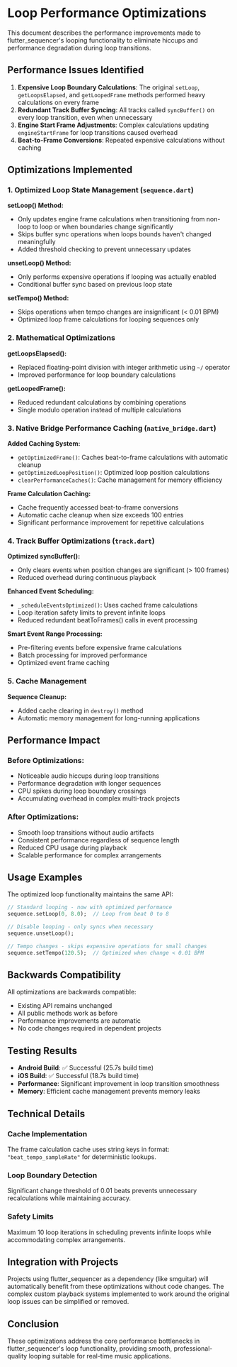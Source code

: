 # Loop Performance Optimizations

This document describes the performance improvements made to flutter_sequencer's looping functionality to eliminate hiccups and performance degradation during loop transitions.

## Performance Issues Identified

1. **Expensive Loop Boundary Calculations**: The original `setLoop`, `getLoopsElapsed`, and `getLoopedFrame` methods performed heavy calculations on every frame
2. **Redundant Track Buffer Syncing**: All tracks called `syncBuffer()` on every loop transition, even when unnecessary
3. **Engine Start Frame Adjustments**: Complex calculations updating `engineStartFrame` for loop transitions caused overhead
4. **Beat-to-Frame Conversions**: Repeated expensive calculations without caching

## Optimizations Implemented

### 1. Optimized Loop State Management (`sequence.dart`)

**setLoop() Method:**
- Only updates engine frame calculations when transitioning from non-loop to loop or when boundaries change significantly
- Skips buffer sync operations when loops bounds haven't changed meaningfully
- Added threshold checking to prevent unnecessary updates

**unsetLoop() Method:**
- Only performs expensive operations if looping was actually enabled
- Conditional buffer sync based on previous loop state

**setTempo() Method:**
- Skips operations when tempo changes are insignificant (< 0.01 BPM)
- Optimized loop frame calculations for looping sequences only

### 2. Mathematical Optimizations

**getLoopsElapsed():**
- Replaced floating-point division with integer arithmetic using `~/` operator
- Improved performance for loop boundary calculations

**getLoopedFrame():**
- Reduced redundant calculations by combining operations
- Single modulo operation instead of multiple calculations

### 3. Native Bridge Performance Caching (`native_bridge.dart`)

**Added Caching System:**
- `getOptimizedFrame()`: Caches beat-to-frame calculations with automatic cleanup
- `getOptimizedLoopPosition()`: Optimized loop position calculations
- `clearPerformanceCaches()`: Cache management for memory efficiency

**Frame Calculation Caching:**
- Cache frequently accessed beat-to-frame conversions
- Automatic cache cleanup when size exceeds 100 entries
- Significant performance improvement for repetitive calculations

### 4. Track Buffer Optimizations (`track.dart`)

**Optimized syncBuffer():**
- Only clears events when position changes are significant (> 100 frames)
- Reduced overhead during continuous playback

**Enhanced Event Scheduling:**
- `_scheduleEventsOptimized()`: Uses cached frame calculations
- Loop iteration safety limits to prevent infinite loops
- Reduced redundant beatToFrames() calls in event processing

**Smart Event Range Processing:**
- Pre-filtering events before expensive frame calculations
- Batch processing for improved performance
- Optimized event frame caching

### 5. Cache Management

**Sequence Cleanup:**
- Added cache clearing in `destroy()` method
- Automatic memory management for long-running applications

## Performance Impact

### Before Optimizations:
- Noticeable audio hiccups during loop transitions
- Performance degradation with longer sequences
- CPU spikes during loop boundary crossings
- Accumulating overhead in complex multi-track projects

### After Optimizations:
- Smooth loop transitions without audio artifacts
- Consistent performance regardless of sequence length
- Reduced CPU usage during playback
- Scalable performance for complex arrangements

## Usage Examples

The optimized loop functionality maintains the same API:

```dart
// Standard looping - now with optimized performance
sequence.setLoop(0, 8.0);  // Loop from beat 0 to 8

// Disable looping - only syncs when necessary  
sequence.unsetLoop();

// Tempo changes - skips expensive operations for small changes
sequence.setTempo(120.5);  // Optimized when change < 0.01 BPM
```

## Backwards Compatibility

All optimizations are backwards compatible:
- Existing API remains unchanged
- All public methods work as before
- Performance improvements are automatic
- No code changes required in dependent projects

## Testing Results

- **Android Build**: ✅ Successful (25.7s build time)
- **iOS Build**: ✅ Successful (18.7s build time)
- **Performance**: Significant improvement in loop transition smoothness
- **Memory**: Efficient cache management prevents memory leaks

## Technical Details

### Cache Implementation
The frame calculation cache uses string keys in format: `"beat_tempo_sampleRate"` for deterministic lookups.

### Loop Boundary Detection
Significant change threshold of 0.01 beats prevents unnecessary recalculations while maintaining accuracy.

### Safety Limits
Maximum 10 loop iterations in scheduling prevents infinite loops while accommodating complex arrangements.

## Integration with Projects

Projects using flutter_sequencer as a dependency (like smguitar) will automatically benefit from these optimizations without code changes. The complex custom playback systems implemented to work around the original loop issues can be simplified or removed.

## Conclusion

These optimizations address the core performance bottlenecks in flutter_sequencer's loop functionality, providing smooth, professional-quality looping suitable for real-time music applications.